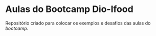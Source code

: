 # Aulas do Bootcamp Dio-Ifood

Repositório criado para colocar os exemplos e desafios das aulas do *bootcamp*.
